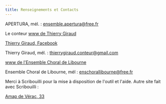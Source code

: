 ```yaml
---
title: Renseignements et Contacts
---
```

APERTURA, mél. : <ensemble.apertura@free.fr>

Le conteur [www de Thierry  Giraud](https://thierrygiraudconteur.wordpress.com/)

[Thierry Giraud, Facebook](https://www.facebook.com/Thierry-Giraud)

Thierry Giraud, mél. : <thierrygiraud.conteur@gmail.com>

[www de l'Ensemble Choral de Libourne](https://ensemble-choral-de-libourne.s2.yapla.com/fr/presentation)

Ensemble Choral de Libourne, mél : <enschorallibourne@free.fr>


Merci à Scribouilli pour la mise à disposition de l'outil et l'aide.
Autre site fait avec Scribouilli :
 
[Amap de Vérac, 33](https://laem-amap.github.io/test-website-repo-3796/>)